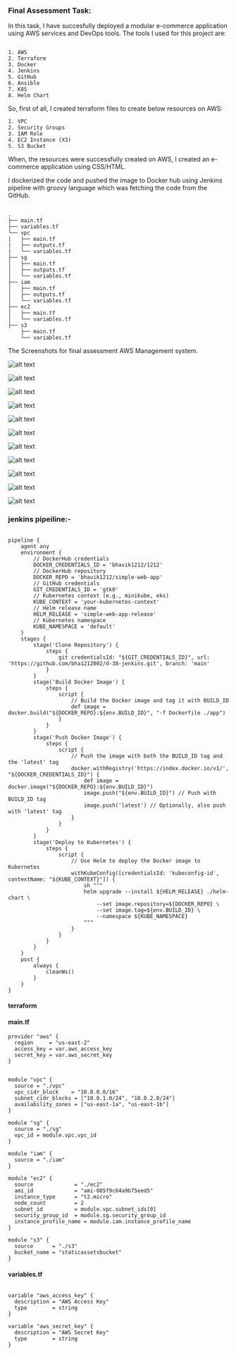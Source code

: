 ### Final Assessment Task:
In this task, I have succesfully deployed a modular e-commerce application using AWS services and DevOps tools.
The tools I used for this project are:

```

1. AWS
2. Terraform
3. Docker
4. Jenkins
5. GitHub
6. Ansible
7. K8S
8. Helm Chart
```

So, first of all, I created terraform files to create below resources on AWS:

```
1. VPC
2. Security Groups
3. IAM Role
4. EC2 Instance (X3)
5. S3 Bucket
```

When, the resources were successfully created on AWS, I created an e-commerce application using CSS/HTML. 

I dockerized the code and pushed the image to Docker hub using Jenkins pipeline with groovy language which was fetching the code from the GitHub.


``` 

.
├── main.tf
├── variables.tf
└── vpc
|   ├── main.tf
|   ├── outputs.tf
|   └── variables.tf
├── sg
│   ├── main.tf
│   ├── outputs.tf
│   └── variables.tf
├── iam
│   ├── main.tf
│   ├── outputs.tf
│   └── variables.tf
├── ec2
│   ├── main.tf
│   └── variables.tf
├── s3
    ├── main.tf
    └── variables.tf

```

The Screenshots for final assessment AWS Management system.

![alt text](<images/Screenshot from 2024-09-05 16-41-18.png>)

![alt text](<images/Screenshot from 2024-09-05 17-05-50.png>)

![alt text](<images/Screenshot from 2024-09-05 17-51-55.png>)

![alt text](<images/Screenshot from 2024-09-05 17-52-04.png>)

![alt text](<images/Screenshot from 2024-09-05 18-31-21.png>)

![alt text](<images/Screenshot from 2024-09-05 22-07-50.png>)

![alt text](<images/Screenshot from 2024-09-05 22-12-45.png>)

![alt text](<images/Screenshot from 2024-09-05 22-12-59.png>)

![alt text](<images/Screenshot from 2024-09-05 22-39-46.png>)

![alt text](<images/Screenshot from 2024-09-05 22-52-17.png>)

![alt text](<images/Screenshot from 2024-09-05 23-24-44.png>)

### jenkins pipeiline:-

``` 

pipeline {
    agent any
    environment {
        // DockerHub credentials
        DOCKER_CREDENTIALS_ID = 'bhavik1212/1212' 
        // DockerHub repository
        DOCKER_REPO = 'bhavik1212/simple-web-app' 
        // GitHub credentials
        GIT_CREDENTIALS_ID = 'gtk0'
        // Kubernetes context (e.g., minikube, eks)
        KUBE_CONTEXT = 'your-kubernetes-context'
        // Helm release name
        HELM_RELEASE = 'simple-web-app-release' 
        // Kubernetes namespace
        KUBE_NAMESPACE = 'default'
    }
    stages {
        stage('Clone Repository') {
            steps {
                git credentialsId: "${GIT_CREDENTIALS_ID}", url: 'https://github.com/bha1212002/d-38-jenkins.git', branch: 'main'
            }
        }
        stage('Build Docker Image') {
            steps {
                script {
                    // Build the Docker image and tag it with BUILD_ID
                    def image = docker.build("${DOCKER_REPO}:${env.BUILD_ID}", "-f Dockerfile ./app")
                }
            }
        }
        stage('Push Docker Image') {
            steps {
                script {
                    // Push the image with both the BUILD_ID tag and the 'latest' tag
                    docker.withRegistry('https://index.docker.io/v1/', "${DOCKER_CREDENTIALS_ID}") {
                        def image = docker.image("${DOCKER_REPO}:${env.BUILD_ID}")
                        image.push("${env.BUILD_ID}") // Push with BUILD_ID tag
                        image.push('latest') // Optionally, also push with 'latest' tag
                    }
                }
            }
        }
        stage('Deploy to Kubernetes') {
            steps {
                script {
                    // Use Helm to deploy the Docker image to Kubernetes
                    withKubeConfig([credentialsId: 'kubeconfig-id', contextName: "${KUBE_CONTEXT}"]) {
                        sh """
                        helm upgrade --install ${HELM_RELEASE} ./helm-chart \
                            --set image.repository=${DOCKER_REPO} \
                            --set image.tag=${env.BUILD_ID} \
                            --namespace ${KUBE_NAMESPACE}
                        """
                    }
                }
            }
        }
    }
    post {
        always {
            cleanWs()
        }
    }
}

``` 
#### terraform 

#### main.tf 
```
provider "aws" {
  region     = "us-east-2"
  access_key = var.aws_access_key
  secret_key = var.aws_secret_key
}


module "vpc" {
  source = "./vpc"
  vpc_cidr_block    = "10.0.0.0/16"
  subnet_cidr_blocks = ["10.0.1.0/24", "10.0.2.0/24"]
  availability_zones = ["us-east-1a", "us-east-1b"]
}

module "sg" {
  source = "./sg"
  vpc_id = module.vpc.vpc_id
}

module "iam" {
  source = "./iam"
}

module "ec2" {
  source             = "./ec2"
  ami_id             = "ami-085f9c64a9b75eed5" 
  instance_type      = "t2.micro"
  node_count         = 2
  subnet_id          = module.vpc.subnet_ids[0]
  security_group_id  = module.sg.security_group_id
  instance_profile_name = module.iam.instance_profile_name
}

module "s3" {
  source      = "./s3"
  bucket_name = "staticassetsbucket"
}
```



#### variables.tf

``` 

variable "aws_access_key" {
  description = "AWS Access Key"
  type        = string
}

variable "aws_secret_key" {
  description = "AWS Secret Key"
  type        = string
}

``` 